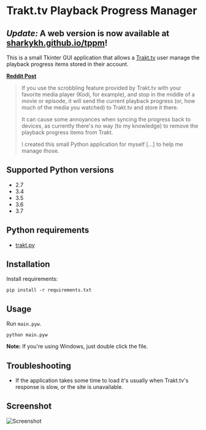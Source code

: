 # Trakt.tv Playback Progress Manager

## *Update:* A web version is now available at [sharkykh.github.io/tppm](https://sharkykh.github.io/tppm/)!


This is a small Tkinter GUI application that allows a [Trakt.tv](https://trakt.tv) user manage the playback progress items stored in their account.

**[Reddit Post](https://www.reddit.com/r/trakt/comments/95rf3h/playback_progress_manager_python_application/?ref=share&ref_source=link)**

> If you use the scrobbling feature provided by Trakt.tv with your favorite media player (Kodi, for example), and stop in the middle of a movie or episode, it will send the current playback progress (or, how much of the media you watched) to Trakt.tv and store it there.
>
> It can cause some annoyances when syncing the progress back to devices, as currently there's no way (to my knowledge) to remove the playback progress items from Trakt.
>
> I created this small Python application for myself [...] to help me manage those.  

## Supported Python versions
* 2.7
* 3.4
* 3.5
* 3.6
* 3.7

## Python requirements
* [trakt.py](https://github.com/fuzeman/trakt.py)

## Installation
Install requirements:
```shell
pip install -r requirements.txt
```

## Usage
Run `main.pyw`.
```shell
python main.pyw
```
**Note:** If you're using Windows, just double click the file.

## Troubleshooting
* If the application takes some time to load it's usually when Trakt.tv's response is slow, or the site is unavailable.


## Screenshot
![Screenshot](https://user-images.githubusercontent.com/10238474/50996863-cb4b5680-152b-11e9-9ec3-c21787289594.png)
